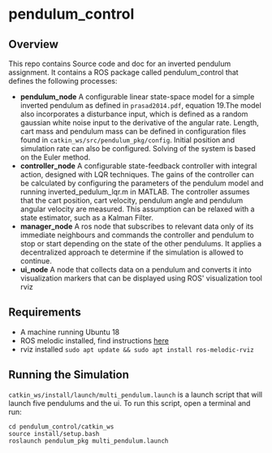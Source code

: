 # pendulum_control
## Overview

This repo contains Source code and doc for an inverted pendulum assignment. It contains a ROS package called pendulum_control that defines the following processes:

- **pendulum_node** 
	A configurable linear state-space model for a simple inverted pendulum as defined in `prasad2014.pdf`, equation 19.The model also incorporates a disturbance input, which is defined as a random gaussian white noise input to the derivative of the angular rate. Length, cart mass and pendulum mass can be defined in configuration files found in `catkin_ws/src/pendulum_pkg/config`. Initial position and simulation rate can also be configured. Solving of the system is based on the Euler method.
-  **controller_node**
	A configurable state-feedback controller with integral action, designed with LQR techniques. The gains of the controller can be calculated by configuring the parameters of the pendulum model and running inverted_pedulum_lqr.m in MATLAB. The controller assumes that the cart position, cart velocity, pendulum angle and pendulum angular velocity are measured. This assumption can be relaxed with a state estimator, such as a Kalman Filter.
- **manager_node** 
	A ros node that subscribes to relevant data only of its immediate neighbours and commands the controller and pendulum to stop or start depending on the state of the other pendulums. It applies a decentralized approach te determine if the simulation is allowed to continue.
- **ui_node**
	A node that collects data on a pendulum and converts it into visualization markers that can be displayed using ROS' visualization tool rviz

## Requirements

- A machine running Ubuntu 18
- ROS melodic installed, find instructions [here](http://wiki.ros.org/melodic/Installation/Ubuntu)
- rviz installed ``sudo apt update && sudo apt install ros-melodic-rviz``

## Running the Simulation

`catkin_ws/install/launch/multi_pendulum.launch` is a launch script that will launch five pendulums and the ui. To run this script, open a terminal and run:

```
cd pendulum_control/catkin_ws
source install/setup.bash
roslaunch pendulum_pkg multi_pendulum.launch
```
